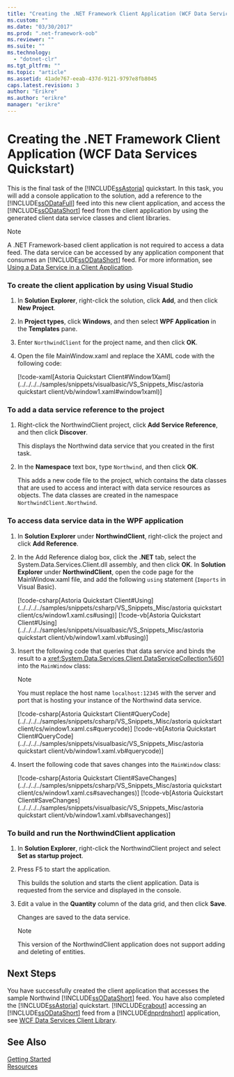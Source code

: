 ```yaml
---
title: "Creating the .NET Framework Client Application (WCF Data Services Quickstart)"
ms.custom: ""
ms.date: "03/30/2017"
ms.prod: ".net-framework-oob"
ms.reviewer: ""
ms.suite: ""
ms.technology: 
  - "dotnet-clr"
ms.tgt_pltfrm: ""
ms.topic: "article"
ms.assetid: 41ade767-eeab-437d-9121-9797e8fb8045
caps.latest.revision: 3
author: "Erikre"
ms.author: "erikre"
manager: "erikre"
---
```

# Creating the .NET Framework Client Application (WCF Data Services Quickstart)
This is the final task of the [!INCLUDE[ssAstoria](../../../../includes/ssastoria-md.md)] quickstart. In this task, you will add a console application to the solution, add a reference to the [!INCLUDE[ssODataFull](../../../../includes/ssodatafull-md.md)] feed into this new client application, and access the [!INCLUDE[ssODataShort](../../../../includes/ssodatashort-md.md)] feed from the client application by using the generated client data service classes and client libraries.  
  
> [!NOTE]
>  A .NET Framework-based client application is not required to access a data feed. The data service can be accessed by any application component that consumes an [!INCLUDE[ssODataShort](../../../../includes/ssodatashort-md.md)] feed. For more information, see [Using a Data Service in a Client Application](../../../../docs/framework/data/wcf/using-a-data-service-in-a-client-application-wcf-data-services.md).  
  
### To create the client application by using Visual Studio  
  
1.  In **Solution Explorer**, right-click the solution, click **Add**, and then click **New Project**.  
  
2.  In **Project types**, click **Windows**, and then select **WPF Application** in the **Templates** pane.  
  
3.  Enter `NorthwindClient` for the project name, and then click **OK**.  
  
4.  Open the file MainWindow.xaml and replace the XAML code with the following code:  
  
     [!code-xaml[Astoria Quickstart Client#Window1Xaml](../../../../samples/snippets/visualbasic/VS_Snippets_Misc/astoria quickstart client/vb/window1.xaml#window1xaml)]  
  
### To add a data service reference to the project  
  
1.  Right-click the NorthwindClient project, click **Add Service Reference**, and then click **Discover**.  
  
     This displays the Northwind data service that you created in the first task.  
  
2.  In the **Namespace** text box, type `Northwind`, and then click **OK**.  
  
     This adds a new code file to the project, which contains the data classes that are used to access and interact with data service resources as objects. The data classes are created in the namespace `NorthwindClient.Northwind`.  
  
### To access data service data in the WPF application  
  
1.  In **Solution Explorer** under **NorthwindClient**, right-click the project and click **Add Reference**.  
  
2.  In the Add Reference dialog box, click the **.NET** tab, select the System.Data.Services.Client.dll assembly, and then click **OK**. In **Solution Explorer** under **NorthwindClient**, open the code page for the MainWindow.xaml file, and add the following `using` statement (`Imports` in Visual Basic).  
  
     [!code-csharp[Astoria Quickstart Client#Using](../../../../samples/snippets/csharp/VS_Snippets_Misc/astoria quickstart client/cs/window1.xaml.cs#using)]
     [!code-vb[Astoria Quickstart Client#Using](../../../../samples/snippets/visualbasic/VS_Snippets_Misc/astoria quickstart client/vb/window1.xaml.vb#using)]  
  
3.  Insert the following code that queries that data service and binds the result to a <xref:System.Data.Services.Client.DataServiceCollection%601> into the `MainWindow` class:  
  
    > [!NOTE]
    >  You must replace the host name `localhost:12345` with the server and port that is hosting your instance of the Northwind data service.  
  
     [!code-csharp[Astoria Quickstart Client#QueryCode](../../../../samples/snippets/csharp/VS_Snippets_Misc/astoria quickstart client/cs/window1.xaml.cs#querycode)]
     [!code-vb[Astoria Quickstart Client#QueryCode](../../../../samples/snippets/visualbasic/VS_Snippets_Misc/astoria quickstart client/vb/window1.xaml.vb#querycode)]  
  
4.  Insert the following code that saves changes into the `MainWindow` class:  
  
     [!code-csharp[Astoria Quickstart Client#SaveChanges](../../../../samples/snippets/csharp/VS_Snippets_Misc/astoria quickstart client/cs/window1.xaml.cs#savechanges)]
     [!code-vb[Astoria Quickstart Client#SaveChanges](../../../../samples/snippets/visualbasic/VS_Snippets_Misc/astoria quickstart client/vb/window1.xaml.vb#savechanges)]  
  
### To build and run the NorthwindClient application  
  
1.  In **Solution Explorer**, right-click the NorthwindClient project and select **Set as startup project**.  
  
2.  Press F5 to start the application.  
  
     This builds the solution and starts the client application. Data is requested from the service and displayed in the console.  
  
3.  Edit a value in the **Quantity** column of the data grid, and then click **Save**.  
  
     Changes are saved to the data service.  
  
    > [!NOTE]
    >  This version of the NorthwindClient application does not support adding and deleting of entities.  
  
## Next Steps  
 You have successfully created the client application that accesses the sample Northwind [!INCLUDE[ssODataShort](../../../../includes/ssodatashort-md.md)] feed. You have also completed the [!INCLUDE[ssAstoria](../../../../includes/ssastoria-md.md)] quickstart. [!INCLUDE[crabout](../../../../includes/crabout-md.md)] accessing an [!INCLUDE[ssODataShort](../../../../includes/ssodatashort-md.md)] feed from a [!INCLUDE[dnprdnshort](../../../../includes/dnprdnshort-md.md)] application, see [WCF Data Services Client Library](../../../../docs/framework/data/wcf/wcf-data-services-client-library.md).  
  
## See Also  
 [Getting Started](../../../../docs/framework/data/wcf/getting-started-with-wcf-data-services.md)   
 [Resources](../../../../docs/framework/data/wcf/wcf-data-services-resources.md)
